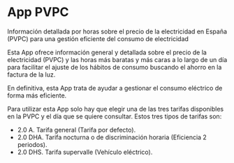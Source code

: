 # App PVPC

Información detallada por horas sobre el precio de la electricidad en España (PVPC) para una gestión eficiente del consumo de electricidad

Esta App ofrece información general y detallada sobre el precio de la electricidad (PVPC) y las horas más baratas y más caras a lo largo de un día para facilitar el ajuste de los hábitos de consumo buscando el ahorro en la factura de la luz.

En definitiva, esta App trata de ayudar a gestionar el consumo eléctrico de forma más eficiente.

Para utilizar esta App solo hay que elegir una de las tres tarifas disponibles en la PVPC y el día que se quiere consultar. Estos tres tipos de tarifas son:

* 2.0 A. Tarifa general (Tarifa por defecto).
* 2.0 DHA. Tarifa nocturna o de discriminación horaria (Eficiencia 2 periodos).
* 2.0 DHS. Tarifa supervalle (Vehículo eléctrico).
